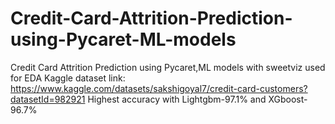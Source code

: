 # Credit-Card-Attrition-Prediction-using-Pycaret-ML-models
Credit Card Attrition Prediction using Pycaret,ML models with sweetviz used for EDA
Kaggle dataset link: https://www.kaggle.com/datasets/sakshigoyal7/credit-card-customers?datasetId=982921
Highest accuracy with Lightgbm-97.1% and XGboost-96.7%

